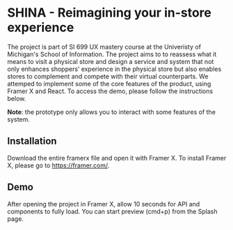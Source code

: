 # SHINA - Reimagining your in-store experience 
The project is part of SI 699 UX mastery course at the Univeristy of Michigan's School of Information. The project aims to to reassess what it means to visit a physical store and design a service and system that not only enhances shoppers’ experience in the physical store but also enables stores to complement and compete with their virtual counterparts. We attemped to implement some of the core features of the product, using Framer X and React. To access the demo, please follow the instructions below.

**Note**: the prototype only allows you to interact with some features of the system.

## Installation
Download the entire framerx file and open it with Framer X. To install Framer X, please go to https://framer.com/.

## Demo
After opening the project in Framer X, allow 10 seconds for API and components to fully load. You can start preview (cmd+p) from the Splash page.

